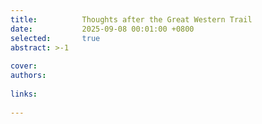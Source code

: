 ```yaml
---
title:          Thoughts after the Great Western Trail
date:           2025-09-08 00:01:00 +0800
selected:       true
abstract: >-1
  
cover:          
authors:
  
links:
  
---
```

